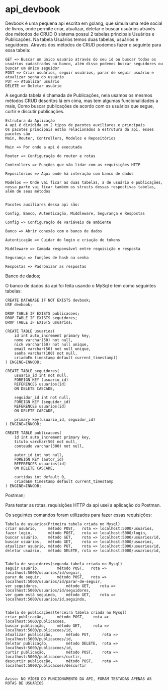 # api_devbook

Devbook é uma pequena api escrita em golang, que simula uma rede social de livros, onde permite criar, atualizar, deletar e buscar usuários através dos métodos de CRUD
O sistema possui 2 tabelas principais Usuários e Publicações.
Na tabela Usuários temos duas tabelas, usuários e seguidores.
Através dos métodos de CRUD podemos fazer o seguinte para essa tabela:

	GET => Buscar um único usuário através do seu id ou buscar todos os usuários cadastrados no banco, além disso podemos buscar seguidores ou buscar um único seguidor
	POST => Criar usuários, seguir usuários, parar de seguir usuário e atualizar senha do usuário
	PUT => Atualizar usuário
	DELETE => Deletar usuário	

A segunda tabela é chamada de Publicações, nela usamos os mesmos métodos CRUD descritos lá em cima, mas tem algumas funcionalidades a mais,
Como buscar publicações de acordo com os usuários que segue, curtir e discutir publicações.

	Estrutura da Aplicação
	A api é dividida em 2 tipos de pacotes auxiliares e principais
	Os pacotes principais estão relacionados a estrutura da api, esses pacotes são
	Main, Router, Controllers, Modelos e Repositórios

	Main => Por onde a api é executada

	Router => Configuração do router e rotas

	Controllers => Funções que vão lidar com as requisições HTTP

	Repositórios => Aqui onde há interação com banco de dados

	Modelos => Onde vai ficar as duas tabelas, a de usuário e publicações, nessa parte vai ficar também os structs dessas respectivas tabelas, além de seus métodos


	Pacotes auxiliares dessa api são:

	Config, Banco, Autenticação, Middleware, Segurança e Respostas

	Config => Configuração de variáveis de ambiente

	Banco => Abrir conexão com o banco de dados

	Autenticação => Cuidar do login e criação de tokens  

	Middleware => Camada responsável entre requisição e resposta

	Segurança => funções de hash na senha

	Respostas => Padronizar as respostas
	
Banco de dados;

O banco de dados da api foi feita usando o MySql e tem como seguintes tabelas: 

	CREATE DATABASE IF NOT EXISTS devbook;
	USE devbook;

	DROP TABLE IF EXISTS publicacoes;
	DROP TABLE IF EXISTS seguidores;
	DROP TABLE IF EXISTS usuarios;

	CREATE TABLE usuarios(
	    id int auto_increment primary key,
	    nome varchar(50) not null,
	    nick varchar(50) not null unique,
	    email varchar(50) not null unique,
	    senha varchar(100) not null,
	    criadoEm timestamp default current_timestamp()
	) ENGINE=INNODB;

	CREATE TABLE seguidores(
	    usuario_id int not null,
	    FOREIGN KEY (usuario_id)
	    REFERENCES usuarios(id)
	    ON DELETE CASCADE,

	    seguidor_id int not null,
	    FOREIGN KEY (seguidor_id)
	    REFERENCES usuarios(id)
	    ON DELETE CASCADE,

	    primary key(usuario_id, seguidor_id)
	) ENGINE=INNODB;

	CREATE TABLE publicacoes(
	    id int auto_increment primary key,
	    titulo varchar(50) not null,
	    conteudo varchar(300) not null,

	    autor_id int not null,
	    FOREIGN KEY (autor_id)
	    REFERENCES usuarios(id)
	    ON DELETE CASCADE,

	    curtidas int default 0,
	    criadaEm timestamp default current_timestamp
	) ENGINE=INNODB;

Postman;

Para testar as rotas, requisições HTTP da api usei a aplicação do Postman.

Os seguintes comandos foram utilizados para fazer essas requisições:

	Tabela de usuários(Primeira tabela criada no Mysql)
	criar usuário, 	   método POST,   rota => localhost:5000/usuarios,
	fazer login, 	   método POST,   rota => localhost:5000/login,
	buscar usuário,    método GET,    rota => localhost:5000/usuarios/id,
	buscar usuários,   método GET,    rota => localhost:5000/usuarios,
	atualizar usuário, método PUT,    rota => localhost:5000/usuarios/id,
	deletar usuário,   método DELETE, rota => localhost:5000/usuarios/id,
	
	
	Tabela de seguidores(segunda tabela criada no Mysql)
	seguir usuário, 	   método POST,   rota => localhost:5000/usuarios/id/seguir,
	parar de seguir, 	   método POST,   rota => localhost:5000/usuarios/id/parar-de-seguir,
	ver seguidores,            método GET,    rota => localhost:5000/usuarios/id/seguidores,
	ver quem está seguindo,    método GET,    rota => localhost:5000/usuarios/id,seguindo,
	
	
	Tabela de publicações(terceira tabela criada no Mysql)
	criar publicação, 	   método POST,    rota => localhost:5000/publicacoes,
	buscar publicação, 	   método GET,     rota => localhost:5000/publicacoes/id,
	atualizar publicação,      método PUT,     rota => localhost:5000/publicacoes/id,
	deletar publicação,        método DELETE,  rota => localhost:5000/publicacoes/id,
	curtir publicação,         método POST,    rota => localhost:5000/publicacoes/curtir,
	descurtir publicação,      método POST,    rota => localhost:5000/publicacoes/descurtir
	
	
	Aviso: NO VÍDEO DO FUNCIONAMENTO DA API, FORAM TESTADAS APENAS AS ROTAS DE USUÁRIOS 
	
	
	
	
	
